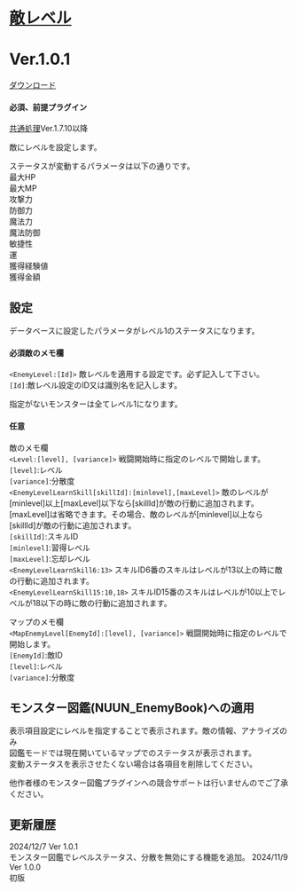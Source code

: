 # [敵レベル](https://raw.githubusercontent.com/nuun888/MZ/master/NUUN_EnemyLevel.js)
# Ver.1.0.1
[ダウンロード](https://raw.githubusercontent.com/nuun888/MZ/master/NUUN_EnemyLevel.js)
#### 必須、前提プラグイン
[共通処理](https://github.com/nuun888/MZ/blob/master/README/Base.md)Ver.1.7.10以降  

敵にレベルを設定します。  

ステータスが変動するパラメータは以下の通りです。  
最大HP  
最大MP  
攻撃力   
防御力  
魔法力  
魔法防御  
敏捷性  
運  
獲得経験値  
獲得金額  

## 設定
データベースに設定したパラメータがレベル1のステータスになります。  
#### 必須敵のメモ欄
`<EnemyLevel:[Id]>` 敵レベルを適用する設定です。必ず記入して下さい。  
`[Id]`:敵レベル設定のID又は識別名を記入します。  

指定がないモンスターは全てレベル1になります。  

#### 任意
敵のメモ欄  
`<Level:[level], [variance]>` 戦闘開始時に指定のレベルで開始します。  
`[level]`:レベル  
`[variance]`:分散度  
`<EnemyLevelLearnSkill[skillId]:[minlevel],[maxLevel]>` 敵のレベルが[minlevel]以上[maxLevel]以下なら[skillId]が敵の行動に追加されます。  
[maxLevel]は省略できます。その場合、敵のレベルが[minlevel]以上なら[skillId]が敵の行動に追加されます。  
`[skillId]`:スキルID  
`[minlevel]`:習得レベル  
`[maxLevel]`:忘却レベル  
`<EnemyLevelLearnSkill6:13>` スキルID6番のスキルはレベルが13以上の時に敵の行動に追加されます。  
`<EnemyLevelLearnSkill15:10,18>` スキルID15番のスキルはレベルが10以上でレベルが18以下の時に敵の行動に追加されます。  

マップのメモ欄  
`<MapEnemyLevel[EnemyId]:[level], [variance]>` 戦闘開始時に指定のレベルで開始します。  
`[EnemyId]`:敵ID  
`[level]`:レベル  
`[variance]`:分散度  

## モンスター図鑑(NUUN_EnemyBook)への適用
表示項目設定にレベルを指定することで表示されます。敵の情報、アナライズのみ  
図鑑モードでは現在開いているマップでのステータスが表示されます。  
変動ステータスを表示させたくない場合は各項目を削除してください。  

他作者様のモンスター図鑑プラグインへの競合サポートは行いませんのでご了承ください。  

## 更新履歴
2024/12/7 Ver 1.0.1  
モンスター図鑑でレベルステータス、分散を無効にする機能を追加。
2024/11/9 Ver 1.0.0  
初版
